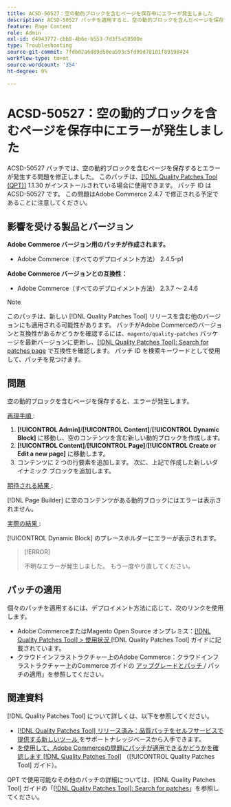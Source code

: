 ```yaml
---
title: ACSD-50527：空の動的ブロックを含むページを保存中にエラーが発生しました
description: ACSD-50527 パッチを適用すると、空の動的ブロックを含んだページを保存する際にエラーが発生するAdobe Commerceの問題を修正できます。
feature: Page Content
role: Admin
exl-id: d4943772-cbb8-4b6e-b553-7d3f5a50500e
type: Troubleshooting
source-git-commit: 7fdb02a6d89d50ea593c5fd99d78101f89198424
workflow-type: tm+mt
source-wordcount: '354'
ht-degree: 0%

---
```


# ACSD-50527：空の動的ブロックを含むページを保存中にエラーが発生しました

ACSD-50527 パッチでは、空の動的ブロックを含むページを保存するとエラーが発生する問題を修正しました。 このパッチは、[[!DNL Quality Patches Tool (QPT)]](https://experienceleague.adobe.com/ja/docs/commerce-operations/tools/quality-patches-tool/quality-patches-tool-to-self-serve-quality-patches) 1.1.30 がインストールされている場合に使用できます。 パッチ ID は ACSD-50527 です。 この問題はAdobe Commerce 2.4.7 で修正される予定であることに注意してください。

## 影響を受ける製品とバージョン

**Adobe Commerce バージョン用のパッチが作成されます。**

* Adobe Commerce（すべてのデプロイメント方法） 2.4.5-p1

**Adobe Commerce バージョンとの互換性：**

* Adobe Commerce（すべてのデプロイメント方法） 2.3.7 ～ 2.4.6

>[!NOTE]
>
>このパッチは、新しい [!DNL Quality Patches Tool] リリースを含む他のバージョンにも適用される可能性があります。 パッチがAdobe Commerceのバージョンと互換性があるかどうかを確認するには、`magento/quality-patches` パッケージを最新バージョンに更新し、[[!DNL Quality Patches Tool]: Search for patches page](https://experienceleague.adobe.com/tools/commerce-quality-patches/index.html?lang=ja) で互換性を確認します。 パッチ ID を検索キーワードとして使用して、パッチを見つけます。

## 問題

空の動的ブロックを含むページを保存すると、エラーが発生します。

<u> 再現手順 </u>:

1. **[!UICONTROL Admin]**/**[!UICONTROL Content]**/**[!UICONTROL Dynamic Block]** に移動し、空のコンテンツを含む新しい動的ブロックを作成します。
1. **[!UICONTROL Content]**/**[!UICONTROL Page]**/**[!UICONTROL Create or Edit a new page]** に移動します。
1. コンテンツに 2 つの行要素を追加します。 次に、上記で作成した新しいダイナミック ブロックを追加します。

<u> 期待される結果 </u>:

[!DNL Page Builder] に空のコンテンツがある動的ブロックにはエラーは表示されません。

<u> 実際の結果 </u>:

[!UICONTROL Dynamic Block] のプレースホルダーにエラーが表示されます。

>[!ERROR]
>
>不明なエラーが発生しました。 もう一度やり直してください。

## パッチの適用

個々のパッチを適用するには、デプロイメント方法に応じて、次のリンクを使用します。

* Adobe CommerceまたはMagento Open Source オンプレミス：[[!DNL Quality Patches Tool] > 使用状況 ](/help/tools/quality-patches-tool/usage.md) [!DNL Quality Patches Tool] ガイドに記載されています。
* クラウドインフラストラクチャー上のAdobe Commerce：クラウドインフラストラクチャー上のCommerce ガイドの [ アップグレードとパッチ ](https://experienceleague.adobe.com/docs/commerce-cloud-service/user-guide/develop/upgrade/apply-patches.html?lang=ja)/ パッチの適用」を参照してください。

## 関連資料

[!DNL Quality Patches Tool] について詳しくは、以下を参照してください。

* [[!DNL Quality Patches Tool]  リリース済み：品質パッチをセルフサービスで提供する新しいツール ](https://experienceleague.adobe.com/ja/docs/commerce-operations/tools/quality-patches-tool/quality-patches-tool-to-self-serve-quality-patches) をサポートナレッジベースから入手できます。
* [ を使用して、Adobe Commerceの問題にパッチが適用できるかどうかを確認します  [!DNL Quality Patches Tool]](/help/tools/quality-patches-tool/patches-available-in-qpt/check-patch-for-magento-issue-with-magento-quality-patches.md) （[!UICONTROL Quality Patches Tool] ガイド）。


QPT で使用可能なその他のパッチの詳細については、[!DNL Quality Patches Tool] ガイドの「[[!DNL Quality Patches Tool]: Search for patches](https://experienceleague.adobe.com/tools/commerce-quality-patches/index.html?lang=ja)」を参照してください。
